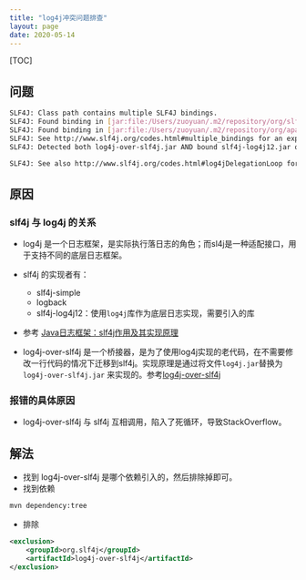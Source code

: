 ```yaml
---
title: "log4j冲突问题排查"
layout: page
date: 2020-05-14
---
```

[TOC]

## 问题
```bash
SLF4J: Class path contains multiple SLF4J bindings.
SLF4J: Found binding in [jar:file:/Users/zuoyuan/.m2/repository/org/slf4j/slf4j-log4j12/1.7.16/slf4j-log4j12-1.7.16.jar!/org/slf4j/impl/StaticLoggerBinder.class]
SLF4J: Found binding in [jar:file:/Users/zuoyuan/.m2/repository/org/apache/logging/log4j/log4j-slf4j-impl/2.3/log4j-slf4j-impl-2.3.jar!/org/slf4j/impl/StaticLoggerBinder.class]
SLF4J: See http://www.slf4j.org/codes.html#multiple_bindings for an explanation.
SLF4J: Detected both log4j-over-slf4j.jar AND bound slf4j-log4j12.jar on the class path, preempting StackOverflowError. 

SLF4J: See also http://www.slf4j.org/codes.html#log4jDelegationLoop for more details.
```

## 原因

### slf4j 与 log4j 的关系
- log4j 是一个日志框架，是实际执行落日志的角色；而sl4j是一种适配接口，用于支持不同的底层日志框架。
- slf4j 的实现者有： 
    - slf4j-simple
    - logback
    - slf4j-log4j12：使用`log4j`库作为底层日志实现，需要引入的库
- 参考 [Java日志框架：slf4j作用及其实现原理](https://www.cnblogs.com/xrq730/p/8619156.html)

- log4j-over-slf4j 是一个桥接器，是为了使用log4j实现的老代码，在不需要修改一行代码的情况下迁移到slf4j。实现原理是通过将文件`log4j.jar`替换为 `log4j-over-slf4j.jar` 来实现的。参考[log4j-over-slf4j](http://www.slf4j.org/legacy.html)

### 报错的具体原因
- log4j-over-slf4j 与 slf4j 互相调用，陷入了死循环，导致StackOverflow。


## 解法
- 找到 log4j-over-slf4j 是哪个依赖引入的，然后排除掉即可。
- 找到依赖
```bash
mvn dependency:tree
```
- 排除
```xml
<exclusion>
    <groupId>org.slf4j</groupId>
    <artifactId>log4j-over-slf4j</artifactId>
</exclusion>
```

 